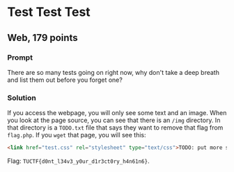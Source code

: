 # Test Test Test
## Web, 179 points

### Prompt

There are so many tests going on right now, why don't take a deep breath and list them out before you forget one?

### Solution

If you access the webpage, you will only see some text and an image. When you look at the page source, you can see that there is an `/img` directory. In that directory is a `TODO.txt` file that says they want to remove that flag from `flag.php`. If you `wget` that page, you will see this:

```html
<link href="test.css" rel="stylesheet" type="text/css">TODO: put more stuff here before the test<br>Then print the flag TUCTF{d0nt_l34v3_y0ur_d1r3ct0ry_h4n61n6}<meta http-equiv='refresh' content='0;url=index.html'>
```

Flag: `TUCTF{d0nt_l34v3_y0ur_d1r3ct0ry_h4n61n6}`.
